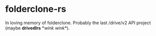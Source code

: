# folderclone-rs
In loving memory of folderclone.
Probably the last /drive/v2 API project (maybe __drivedlrs__ \*_wink wink_\*).